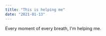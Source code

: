 ```yaml
---
title: "This is helping me"
date: "2021-01-13"
---
```


Every moment of every breath, I'm helping me.
